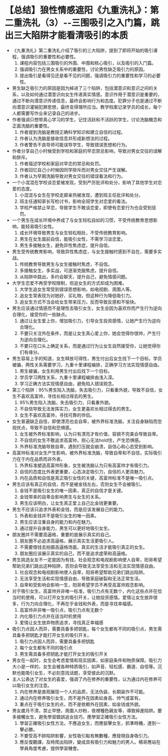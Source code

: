 # 【总结】狼性情感遮阳《九重洗礼》：第二重洗礼（3）--三围吸引之入门篇，跳出三大陷阱才能看清吸引的本质

-   《九重洗礼》第二重洗礼介绍了吸引的三大陷阱，提到了即将开始的吸引课程，强调吸引的重要性和必要性。
    1.  课程内容包括三围吸引的外围、中围和核心吸引，以及吸引的入门篇。
    2.  强调吸引力在男女关系中的重要性，讨论男性缺乏吸引力的原因。
    3.  提出吸引是看得见还是看不见的问题，强调吸引力的重要性和学习的必要性。
-   男生缺乏吸引力的原因是因为掉进了三个陷阱，包括潜意识和意识之间的关系，以及如何通过潜意识向女生传递真实情感。意识作用于潜意识是重要的，通过不断向潜意识传递信息，最终会影响行为和态度。犯罪分子也是通过不断向潜意识灌输犯罪思想，最终变得理所应当。教学档案记录学员的成长，每个人都需要写作业来记录自己的进步。
-   作者强调只想带真心学习的学生，记住活跃和不活跃的学生，讨论洗脑概念和正面洗脑的重要性。
    1.  作者提到洗脑是教授正确科学知识和建立自信的过程。
    2.  作者认为洗脑是接收信息并形成新想法的过程。
    3.  作者警告不良导师可能误导学生，导致错误思想和行为。
-   作者分享自己小时候受到学校和家庭的早恋禁忌影响，导致对男女交往的误解和排斥。
    1.  作者描述学校和家庭对早恋的禁忌和处罚。
    2.  作者回忆自己小时候因同学排斥而对男女交往产生误解。
    3.  作者认为早期洗脑导致对男女交往的错误看法和行为。
-   一个小混混在学校谈恋爱被发现，受到严厉批评和处分，影响了其他学生对恋爱的态度。
    1.  小混混与女生在学校走廊亲热被发现，遭到班主任批评和处分。
    2.  班主任通知家长写检讨书，影响全班学生对恋爱的看法。
    3.  学校严格禁止早恋，导致学生不敢谈恋爱，即使有恋爱行为也会受到惩罚。
-   一个男生在成长环境中养成了与女生轻松自如的习惯，不受传统教育思想影响，能轻易吸引女性。
    1.  成长环境导致男生与女生轻松相处，不受传统教育影响。
    2.  男生在女生面前自信，能吸引女性，不需学习谈恋爱。
    3.  男生多接触女生，避免异性焦虑症，提升自信。
-   男生受传统教育影响，导致异性焦虑症，与女生接触时感到不自在，需要多实战。
    1.  传统教育导致男生与女生接触时焦虑，不自信。
    2.  多接触女生，多实战，可逐渐克服焦虑，提升自信。
    3.  从陷阱中跳出，多约会聊天，提升自己，避免情感问题。
-   大学生恋爱不再受学校限制，但追女生的方式却成为困难。
    1.  大学生追女生常受到错误思想影响，如电视剧、周围人等。
    2.  追女生常表现为对她好、买礼物，但这种行为降低吸引力。
    3.  追女生方式不当会给女生带来压力，反而导致反感和不愉快。
-   男生应该通过情感而不是理性去吸引女生，女生会因为喜欢你而产生行为逆向合理化，接受你的一些缺点。
    1.  通过让女生爱上你，增加吸引力，引导女生投资感情，让她产生行为逆向合理化。
    2.  不要只关注外在条件，而是让女生真心爱上你，她会觉得你很帅，产生行为逆向合理化。
    3.  不要只在口头上确定关系，而是通过行为让女生自然接受你，让她觉得你们有缘分。
-   男生容易上手的知道，女生释放可得性，男生付出后女生找下一个目标，学员被骗，两性关系需要学习，九重十里课程编排，正确学习方法实现情感自由。
    1.  男生被骗，女生利用男生付出后找下一个目标。
    2.  学员学习两性关系，九重十里课程编排由浅入深。
    3.  学习正确方法实现情感自由，避免陷入错误观念。
-   第三个陷阱：95%男生陷入洗脑，失去吸引力，只看重外貌，导致不自信，女生不喜欢高富帅，寻找长相过得去的男生。
    1.  95%男生陷入洗脑，失去吸引力，只看重外貌。
    2.  不自信导致无法发挥实力，女生更喜欢长相过得去的男生。
    3.  女生不喜欢高富帅，寻找可靠的伴侣。
-   女生普遍缺乏自信，即使漂亮也会自卑，被外界标准洗脑，关注自身缺陷而忽视优点，导致不自信和恐惧感。
    1.  女生被外界标准影响，认为只有漂亮才有价值，容貌不完美会导致自卑。
    2.  不自信的女生不敢追求高富帅，担心无法hold住，产生恐惧感。
    3.  外界标准洗脑导致自卑，遇到打压就会崩溃，自信心和心态受到影响。
-   高富帅标准对女生产生影响，被外界标准洗脑，导致自卑和不自信，实际吸引力在于内在品质而非外表。
    1.  外界标准塑造高富帅形象，女生被洗脑认为只有高富帅才有吸引力。
    2.  自信的态度比外表更重要，心态决定吸引力，自信的人更具魅力。
    3.  内在品质和自信是真正吸引女性的关键，高富帅标准不是唯一吸引点。
-   男生应该有真正的自信，而不是被金钱左右，否则女生不会被吸引。
    1.  金钱不是吸引女生的唯一因素，真正的自信才是关键。
    2.  金钱带来的自卑会影响男生与女生的关系。
    3.  男生应该明白，让女生真正爱上自己比金钱更重要。
-   男生不应该只追求外表和金钱，而是应该发展自己的能力。
    1.  外表和金钱并不是吸引女生的唯一因素。
    2.  男生应该注重自身的能力和内在魅力。
    3.  通过提升自身能力，男生可以更好地吸引女生。
-   朋友圈并不需要高逼格，重要的是展示真实的自己。
    1.  朋友圈不必追求高逼格，展示真实生活更吸引人。
    2.  不需要借钱去拍摄高逼格场面，真实的生活才能吸引真正的女生。
    3.  朋友圈应该展示真实的自己，而不是追求虚荣和高逼格。
-   男生挑选女友不一定是因为有钱，社会观念和电视剧影响使人自卑，阳哥希望帮助兄弟们跳出这种陷阱，否则会导致无法享受生活和无法实现情感自由。
    1.  社会观念和电视剧影响使人自卑，阳哥希望帮助兄弟们跳出陷阱。
    2.  无法享受生活和实现情感自由，导致家庭破裂和无法正常生活。
    3.  自卑和受影响会影响一生，阳哥希望学员不再受高富帅观念影响。
-   对于吸引女生，高富帅并非唯一标准，吸引力点有无数个，内化这些点并在恰当时机使用，可以打开女生的吸引开关，让她投资感情。爱情让女生放弃很多，行为力向合理化，不再在乎金钱和外表，而是寻找幸福感。
    1.  高富帅并非唯一吸引点，吸引力点有无数个
    2.  内化吸引力点并在适当时机使用
    3.  爱情让女生放弃物质追求，寻找真正幸福感
-   吸引力点因人而异，需要具备多把钥匙，每个女生都有不同的吸引点，男生需具备多把钥匙才能打开女生的吸引开关。
    1.  吸引力点因人而异，需要具备多把钥匙
    2.  每个女生都有不同的吸引点
    3.  男生需具备多把钥匙才能打开女生的吸引开关
-   男女在一起时，女生会考虑爱情和现实因素，如家庭条件和物质保障。吸引力大小是一样的，女生会被各种特质吸引，如声音、轻松感、霸道、自信等。沉默也能吸引女生，不必刻意找话题，享受彼此的沉默。
-   主人公表达了对女生的喜爱，强调了内在修养的重要性，认为通过内在修养可以吸引女生的注意。
    1.  内在修养是直观展现一个人的品质，无法伪装，长期装作不可能。
    2.  通过内在修养吸引女生，而不是外在因素如身高、帅气或富有。
    3.  重点在于吸引女生的点，而不是依赖外在因素，如金钱或外貌。
-   男女歲月不清，禁止早戀，周圍人炒粉，夜裡種色親友等，導致掉進陷阱。要多接觸女生，避免學習錯誤追女技巧，應學習正確吸引女性方法。
    1.  學習正確吸引女性方法，不應追女生，而應狙擊女生，抓準時機，達到一擊必勝。
    2.  不要受高不帥陷阱影響，女性吸引點有無數種，應發現自身吸引力。
    3.  應反復聽課，及時爬出陷阱，變成具有吸引力和魅力的男人。楊哥應站在學員角度考慮，提供學習機會。